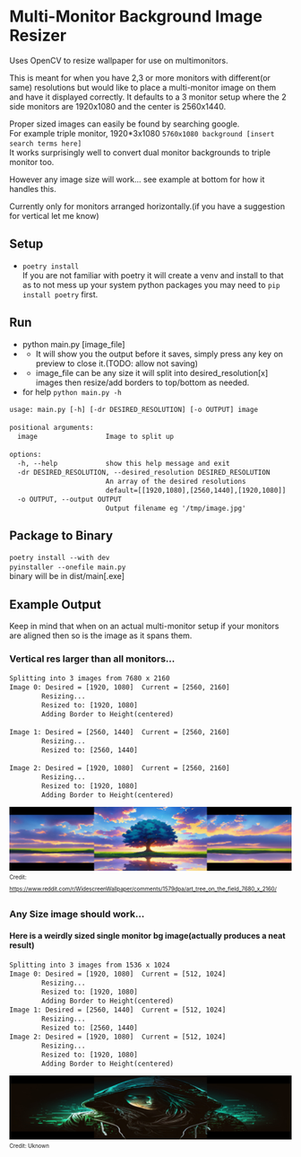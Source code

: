 # Multi-Monitor Background Image Resizer
Uses OpenCV to resize wallpaper for use on multimonitors.

This is meant for when you have 2,3 or more monitors with different(or same) resolutions
but would like to place a multi-monitor image on them and have it displayed correctly.
It defaults to a 3 monitor setup where the 2 side monitors are 1920x1080 and the center is 2560x1440.

Proper sized images can easily be found by searching google.  
For example triple monitor, 1920*3x1080 `5760x1080 background [insert search terms here]`  
It works surprisingly well to convert dual monitor backgrounds to triple monitor too.
  
However any image size will work... see example at bottom for how it handles this.
  
Currently only for monitors arranged horizontally.(if you have a suggestion for vertical let me know)

## Setup
* `poetry install`  
If you are not familiar with poetry it will create a venv and install to that as to not mess up your system python packages you may need to `pip install poetry` first.

## Run
* python main.py [image_file]
* * It will show you the output before it saves, simply press any key on preview to close it.(TODO: allow not saving)
* * image_file can be any size it will split into desired_resolution[x] images then resize/add borders to top/bottom as needed.
* for help `python main.py -h`  

```
usage: main.py [-h] [-dr DESIRED_RESOLUTION] [-o OUTPUT] image

positional arguments:
  image                 Image to split up

options:
  -h, --help            show this help message and exit
  -dr DESIRED_RESOLUTION, --desired_resolution DESIRED_RESOLUTION
                        An array of the desired resolutions
                        default=[[1920,1080],[2560,1440],[1920,1080]]
  -o OUTPUT, --output OUTPUT
                        Output filename eg '/tmp/image.jpg'
```

## Package to Binary
`poetry install --with dev`  
`pyinstaller --onefile main.py`  
binary will be in dist/main[.exe]

## Example Output
Keep in mind that when on an actual multi-monitor setup if your monitors are aligned then so is the image as it spans them.
### Vertical res larger than all monitors...
```
Splitting into 3 images from 7680 x 2160
Image 0: Desired = [1920, 1080]  Current = [2560, 2160]
        Resizing...
        Resized to: [1920, 1080]
        Adding Border to Height(centered)

Image 1: Desired = [2560, 1440]  Current = [2560, 2160]
        Resizing...
        Resized to: [2560, 1440]

Image 2: Desired = [1920, 1080]  Current = [2560, 2160]
        Resizing...
        Resized to: [1920, 1080]
        Adding Border to Height(centered)
```
![Oversized](example/example_2560xoversize_6400x1440.jpg)
<sub><sup>Credit: https://www.reddit.com/r/WidescreenWallpaper/comments/1579dpa/art_tree_on_the_field_7680_x_2160/</sub></sup>

### Any Size image should work...
#### Here is a weirdly sized single monitor bg image(actually produces a neat result)
```
Splitting into 3 images from 1536 x 1024
Image 0: Desired = [1920, 1080]  Current = [512, 1024]
        Resizing...
        Resized to: [1920, 1080]
        Adding Border to Height(centered)
Image 1: Desired = [2560, 1440]  Current = [512, 1024]
        Resizing...
        Resized to: [2560, 1440]
Image 2: Desired = [1920, 1080]  Current = [512, 1024]
        Resizing...
        Resized to: [1920, 1080]
        Adding Border to Height(centered)
```
![Female_Hacker](example/female_hacker_6400x1440.jpg)
<sub><sup>Credit: Uknown</sub></sup>



